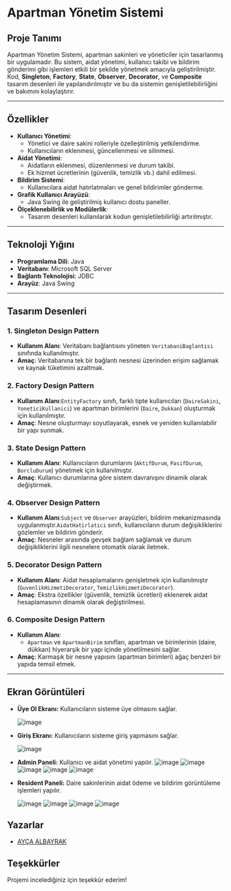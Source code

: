 # **Apartman Yönetim Sistemi**

## **Proje Tanımı**
Apartman Yönetim Sistemi, apartman sakinleri ve yöneticiler için tasarlanmış bir uygulamadır. Bu sistem, aidat yönetimi, kullanıcı takibi ve bildirim gönderimi gibi işlemleri etkili bir şekilde yönetmek amacıyla geliştirilmiştir. Kod, **Singleton**, **Factory**, **State**, **Observer**, **Decorator**, ve **Composite** tasarım desenleri ile yapılandırılmıştır ve bu da sistemin genişletilebilirliğini ve bakımını kolaylaştırır.

---

## **Özellikler**
- **Kullanıcı Yönetimi**:
  - Yönetici ve daire sakini rolleriyle özelleştirilmiş yetkilendirme.
  - Kullanıcıların eklenmesi, güncellenmesi ve silinmesi.
- **Aidat Yönetimi**:
  - Aidatların eklenmesi, düzenlenmesi ve durum takibi.
  - Ek hizmet ücretlerinin (güvenlik, temizlik vb.) dahil edilmesi.
- **Bildirim Sistemi**:
  - Kullanıcılara aidat hatırlatmaları ve genel bildirimler gönderme.
- **Grafik Kullanıcı Arayüzü**:
  - Java Swing ile geliştirilmiş kullanıcı dostu paneller.
- **Ölçeklenebilirlik ve Modülerlik**:
  - Tasarım desenleri kullanılarak kodun genişletilebilirliği artırılmıştır.

---

## **Teknoloji Yığını**
- **Programlama Dili**: Java  
- **Veritabanı**: Microsoft SQL Server  
- **Bağlantı Teknolojisi**: JDBC  
- **Arayüz**: Java Swing  

---

## **Tasarım Desenleri**

### 1. **Singleton Design Pattern**
- **Kullanım Alanı**: Veritabanı bağlantısını yöneten `VeritabaniBaglantisi` sınıfında kullanılmıştır.
- **Amaç**: Veritabanına tek bir bağlantı nesnesi üzerinden erişim sağlamak ve kaynak tüketimini azaltmak.

### 2. **Factory Design Pattern**
- **Kullanım Alanı**:`EntityFactory` sınıfı, farklı tipte kullanıcıları (`DaireSakini`, `YoneticiKullanici`) ve apartman birimlerini (`Daire`, `Dukkan`) oluşturmak için kullanılmıştır.
- **Amaç**: Nesne oluşturmayı soyutlayarak, esnek ve yeniden kullanılabilir bir yapı sunmak.

### 3. **State Design Pattern**
- **Kullanım Alanı**: Kullanıcıların durumlarını (`AktifDurum`, `PasifDurum`, `BorcluDurum`) yönetmek için kullanılmıştır.
- **Amaç**: Kullanıcı durumlarına göre sistem davranışını dinamik olarak değiştirmek.

### 4. **Observer Design Pattern**
- **Kullanım Alanı**:`Subject` ve `Observer` arayüzleri, bildirim mekanizmasında uygulanmıştır.`AidatHatirlatici` sınıfı, kullanıcıların durum değişikliklerini gözlemler ve bildirim gönderir.
- **Amaç**: Nesneler arasında gevşek bağlam sağlamak ve durum değişikliklerini ilgili nesnelere otomatik olarak iletmek.

### 5. **Decorator Design Pattern**
- **Kullanım Alanı**: Aidat hesaplamalarını genişletmek için kullanılmıştır (`GuvenlikHizmetiDecorator`, `TemizlikHizmetiDecorator`).
- **Amaç**: Ekstra özellikler (güvenlik, temizlik ücretleri) eklenerek aidat hesaplamasının dinamik olarak değiştirilmesi.

### 6. **Composite Design Pattern**
- **Kullanım Alanı**:
  - `Apartman` ve `ApartmanBirim` sınıfları, apartman ve birimlerinin (daire, dükkan) hiyerarşik bir yapı içinde yönetilmesini sağlar.
- **Amaç**: Karmaşık bir nesne yapısını (apartman birimleri) ağaç benzeri bir yapıda temsil etmek.

---

   ## Ekran Görüntüleri

- **Üye Ol Ekranı:** Kullanıcıların sisteme üye olmasını sağlar.
  
  ![image](https://github.com/user-attachments/assets/51446147-a840-440c-ae70-47e92d69e85d)
  

- **Giriş Ekranı:**  Kullanıcıların sisteme giriş yapmasını sağlar.
  
  ![image](https://github.com/user-attachments/assets/f1cb1eb7-f1bb-45ad-8d71-6018cd5e78b8)
  

- **Admin Paneli:**  Kullanıcı ve aidat yönetimi yapılır.
  ![image](https://github.com/user-attachments/assets/bb1e57f3-e754-4757-8b49-f524af981e40)
  ![image](https://github.com/user-attachments/assets/031acf3d-7f4b-4b27-8a77-383064913b33)
  ![image](https://github.com/user-attachments/assets/42d7d093-fe28-4df3-adf8-5cd320ff764b)
  ![image](https://github.com/user-attachments/assets/624f7904-c26b-4105-9108-b9ffb1f12939)
  ![image](https://github.com/user-attachments/assets/9a44f373-d93a-458c-9cb4-760ded48d9f5)


- **Resident Paneli:**  Daire sakinlerinin aidat ödeme ve bildirim görüntüleme işlemleri yapılır.
  
  ![image](https://github.com/user-attachments/assets/1063365f-4c8a-4b4d-a73d-124855ccba8e)
  ![image](https://github.com/user-attachments/assets/e3ec8a3e-8624-457e-8150-e2c99e401c22)
  ![image](https://github.com/user-attachments/assets/16efd731-1b7f-4822-a447-601694829568)
  ![image](https://github.com/user-attachments/assets/99f32e2e-7572-4e95-b67d-5a5a3ae6a804)


## Yazarlar

- [AYÇA ALBAYRAK](https://github.com/aycaalbayrak)


## Teşekkürler

Projemi incelediğiniz için teşekkür ederim!



  


